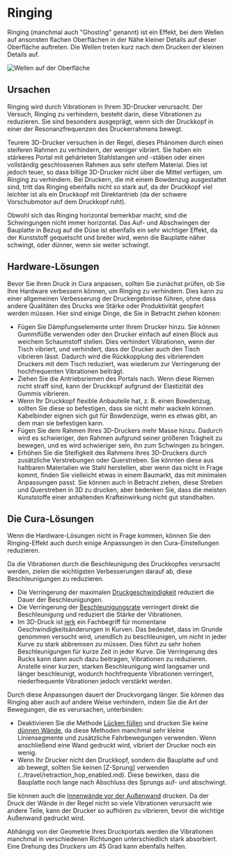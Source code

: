Ringing
====
Ringing (manchmal auch "Ghosting" genannt) ist ein Effekt, bei dem Wellen auf ansonsten flachen Oberflächen in der Nähe kleiner Details auf dieser Oberfläche auftreten. Die Wellen treten kurz nach dem Drucken der kleinen Details auf.

![Wellen auf der Oberfläche](../../../articles/images/ringing.jpg)

Ursachen
----
Ringing wird durch Vibrationen in Ihrem 3D-Drucker verursacht. Der Versuch, Ringing zu verhindern, besteht darin, diese Vibrationen zu reduzieren. Sie sind besonders ausgeprägt, wenn sich der Druckkopf in einer der Resonanzfrequenzen des Druckerrahmens bewegt.

Teurere 3D-Drucker versuchen in der Regel, dieses Phänomen durch einen steiferen Rahmen zu verhindern, der weniger vibriert. Sie haben ein stärkeres Portal mit gehärteten Stahlstangen und -stäben oder einen vollständig geschlossenen Rahmen aus sehr steifem Material. Dies ist jedoch teuer, so dass billige 3D-Drucker nicht über die Mittel verfügen, um Ringing zu verhindern. Bei Druckern, die mit einem Bowdenzug ausgestattet sind, tritt das Ringing ebenfalls nicht so stark auf, da der Druckkopf viel leichter ist als ein Druckkopf mit Direktantrieb (da der schwere Vorschubmotor auf dem Druckkopf ruht).

Obwohl sich das Ringing horizontal bemerkbar macht, sind die Schwingungen nicht immer horizontal. Das Auf- und Abschwingen der Bauplatte in Bezug auf die Düse ist ebenfalls ein sehr wichtiger Effekt, da der Kunststoff gequetscht und breiter wird, wenn die Bauplatte näher schwingt, oder dünner, wenn sie weiter schwingt.

Hardware-Lösungen
----
Bevor Sie Ihren Druck in Cura anpassen, sollten Sie zunächst prüfen, ob Sie Ihre Hardware verbessern können, um Ringing zu verhindern. Dies kann zu einer allgemeinen Verbesserung der Druckergebnisse führen, ohne dass andere Qualitäten des Drucks wie Stärke oder Produktivität geopfert werden müssen. Hier sind einige Dinge, die Sie in Betracht ziehen können:
* Fügen Sie Dämpfungselemente unter Ihrem Drucker hinzu. Sie können Gummifüße verwenden oder den Drucker einfach auf einen Block aus weichem Schaumstoff stellen. Dies verhindert Vibrationen, wenn der Tisch vibriert, und verhindert, dass der Drucker auch den Tisch vibrieren lässt. Dadurch wird die Rückkopplung des vibrierenden Druckers mit dem Tisch reduziert, was wiederum zur Verringerung der hochfrequenten Vibrationen beiträgt.
* Ziehen Sie die Antriebsriemen des Portals nach. Wenn diese Riemen nicht straff sind, kann der Druckkopf aufgrund der Elastizität des Gummis vibrieren.
* Wenn Ihr Druckkopf flexible Anbauteile hat, z. B. einen Bowdenzug, sollten Sie diese so befestigen, dass sie nicht mehr wackeln können. Kabelbinder eignen sich gut für Bowdenzüge, wenn es etwas gibt, an dem man sie befestigen kann.
* Fügen Sie dem Rahmen Ihres 3D-Druckers mehr Masse hinzu. Dadurch wird es schwieriger, den Rahmen aufgrund seiner größeren Trägheit zu bewegen, und es wird schwieriger sein, ihn zum Schwingen zu bringen.
* Erhöhen Sie die Steifigkeit des Rahmens Ihres 3D-Druckers durch zusätzliche Verstrebungen oder Querstreben. Sie könnten diese aus haltbaren Materialien wie Stahl herstellen, aber wenn das nicht in Frage kommt, finden Sie vielleicht etwas in einem Baumarkt, das mit minimalen Anpassungen passt. Sie können auch in Betracht ziehen, diese Streben und Querstreben in 3D zu drucken, aber bedenken Sie, dass die meisten Kunststoffe einer anhaltenden Krafteinwirkung nicht gut standhalten.

Die Cura-Lösungen
----
Wenn die Hardware-Lösungen nicht in Frage kommen, können Sie den Ringing-Effekt auch durch einige Anpassungen in den Cura-Einstellungen reduzieren.

Da die Vibrationen durch die Beschleunigung des Druckkopfes verursacht werden, zielen die wichtigsten Verbesserungen darauf ab, diese Beschleunigungen zu reduzieren.
* Die Verringerung der maximalen [Druckgeschwindigkeit](../speed/speed_print.md) reduziert die Dauer der Beschleunigungen.
* Die Verringerung der [Beschleunigungsrate](../speed/acceleration_print.md) verringert direkt die Beschleunigung und reduziert die Stärke der Vibrationen.
* Im 3D-Druck ist [jerk](../speed/jerk_print.md) ein Fachbegriff für momentane Geschwindigkeitsänderungen in Kurven. Das bedeutet, dass im Grunde genommen versucht wird, unendlich zu beschleunigen, um nicht in jeder Kurve zu stark abbremsen zu müssen. Dies führt zu sehr hohen Beschleunigungen für kurze Zeit in jeder Kurve. Die Verringerung des Rucks kann dann auch dazu beitragen, Vibrationen zu reduzieren. Anstelle einer kurzen, starken Beschleunigung wird langsamer und länger beschleunigt, wodurch hochfrequente Vibrationen verringert, niederfrequente Vibrationen jedoch verstärkt werden.

Durch diese Anpassungen dauert der Druckvorgang länger. Sie können das Ringing aber auch auf andere Weise verhindern, indem Sie die Art der Bewegungen, die es verursachen, unterbinden:
* Deaktivieren Sie die Methode [Lücken füllen](../shell/fill_perimeter_gaps.md) und drucken Sie keine [dünnen Wände](../shell/fill_outline_gaps.md), da diese Methoden manchmal sehr kleine Liniensegmente und zusätzliche Fahrbewegungen verwenden. Wenn anschließend eine Wand gedruckt wird, vibriert der Drucker noch ein wenig.
* Wenn Ihr Drucker nicht den Druckkopf, sondern die Bauplatte auf und ab bewegt, sollten Sie keinen [Z-Sprung] verwenden (../travel/retraction_hop_enabled.md). Diese bewirken, dass die Bauplatte noch lange nach Abschluss des Sprungs auf- und abschwingt.

Sie können auch die [Innenwände vor der Außenwand](../shell/outer_inset_first.md) drucken. Da der Druck der Wände in der Regel nicht so viele Vibrationen verursacht wie andere Teile, kann der Drucker so aufhören zu vibrieren, bevor die wichtige Außenwand gedruckt wird.

Abhängig von der Geometrie Ihres Druckportals werden die Vibrationen manchmal in verschiedenen Richtungen unterschiedlich stark absorbiert. Eine Drehung des Druckers um 45 Grad kann ebenfalls helfen. 